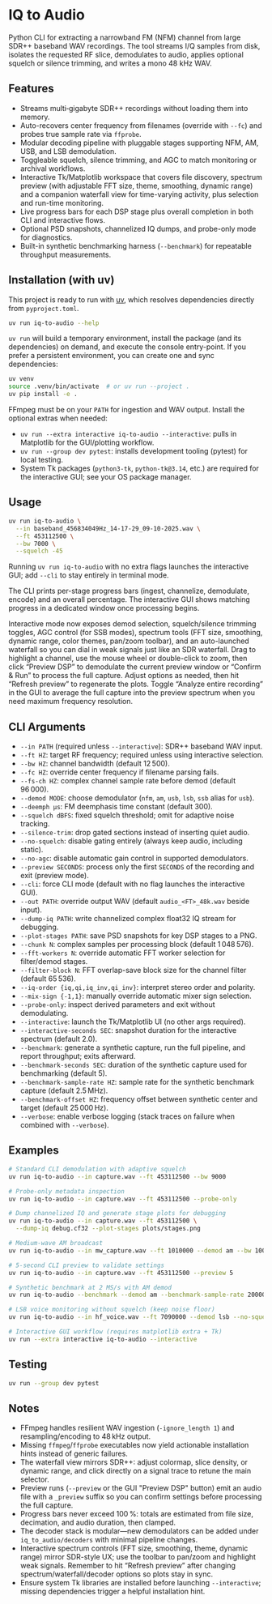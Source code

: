 # IQ to Audio

Python CLI for extracting a narrowband FM (NFM) channel from large SDR++ baseband WAV recordings. The tool streams I/Q samples from disk, isolates the requested RF slice, demodulates to audio, applies optional squelch or silence trimming, and writes a mono 48 kHz WAV.

## Features

- Streams multi‑gigabyte SDR++ recordings without loading them into memory.
- Auto-recovers center frequency from filenames (override with `--fc`) and probes true sample rate via `ffprobe`.
- Modular decoding pipeline with pluggable stages supporting NFM, AM, USB, and LSB demodulation.
- Toggleable squelch, silence trimming, and AGC to match monitoring or archival workflows.
- Interactive Tk/Matplotlib workspace that covers file discovery, spectrum preview (with adjustable FFT size, theme, smoothing, dynamic range) and a companion waterfall view for time-varying activity, plus selection and run-time monitoring.
- Live progress bars for each DSP stage plus overall completion in both CLI and interactive flows.
- Optional PSD snapshots, channelized IQ dumps, and probe-only mode for diagnostics.
- Built-in synthetic benchmarking harness (`--benchmark`) for repeatable throughput measurements.

## Installation (with uv)

This project is ready to run with [uv](https://github.com/astral-sh/uv), which resolves dependencies directly from `pyproject.toml`.

```bash
uv run iq-to-audio --help
```

`uv run` will build a temporary environment, install the package (and its dependencies) on demand, and execute the console entry-point. If you prefer a persistent environment, you can create one and sync dependencies:

```bash
uv venv
source .venv/bin/activate  # or uv run --project .
uv pip install -e .
```

FFmpeg must be on your `PATH` for ingestion and WAV output. Install the optional extras when needed:

- `uv run --extra interactive iq-to-audio --interactive`: pulls in Matplotlib for the GUI/plotting workflow.
- `uv run --group dev pytest`: installs development tooling (pytest) for local testing.
- System Tk packages (`python3-tk`, `python-tk@3.14`, etc.) are required for the interactive GUI; see your OS package manager.

## Usage

```bash
uv run iq-to-audio \
  --in baseband_456834049Hz_14-17-29_09-10-2025.wav \
  --ft 453112500 \
  --bw 7000 \
  --squelch -45
```

Running `uv run iq-to-audio` with no extra flags launches the interactive GUI; add `--cli` to stay entirely in terminal mode.

The CLI prints per-stage progress bars (ingest, channelize, demodulate, encode) and an overall percentage. The interactive GUI shows matching progress in a dedicated window once processing begins.

Interactive mode now exposes demod selection, squelch/silence trimming toggles, AGC control (for SSB modes), spectrum tools (FFT size, smoothing, dynamic range, color themes, pan/zoom toolbar), and an auto-launched waterfall so you can dial in weak signals just like an SDR waterfall. Drag to highlight a channel, use the mouse wheel or double-click to zoom, then click “Preview DSP” to demodulate the current preview window or “Confirm & Run” to process the full capture. Adjust options as needed, then hit “Refresh preview” to regenerate the plots.
Toggle “Analyze entire recording” in the GUI to average the full capture into the preview spectrum when you need maximum frequency resolution.

## CLI Arguments

- `--in PATH` (required unless `--interactive`): SDR++ baseband WAV input.
- `--ft HZ`: target RF frequency; required unless using interactive selection.
- `--bw HZ`: channel bandwidth (default 12 500).
- `--fc HZ`: override center frequency if filename parsing fails.
- `--fs-ch HZ`: complex channel sample rate before demod (default 96 000).
- `--demod MODE`: choose demodulator (`nfm`, `am`, `usb`, `lsb`, `ssb` alias for `usb`).
- `--deemph µs`: FM deemphasis time constant (default 300).
- `--squelch dBFS`: fixed squelch threshold; omit for adaptive noise tracking.
- `--silence-trim`: drop gated sections instead of inserting quiet audio.
- `--no-squelch`: disable gating entirely (always keep audio, including static).
- `--no-agc`: disable automatic gain control in supported demodulators.
- `--preview SECONDS`: process only the first `SECONDS` of the recording and exit (preview mode).
- `--cli`: force CLI mode (default with no flag launches the interactive GUI).
- `--out PATH`: override output WAV (default `audio_<FT>_48k.wav` beside input).
- `--dump-iq PATH`: write channelized complex float32 IQ stream for debugging.
- `--plot-stages PATH`: save PSD snapshots for key DSP stages to a PNG.
- `--chunk N`: complex samples per processing block (default 1 048 576).
- `--fft-workers N`: override automatic FFT worker selection for filter/demod stages.
- `--filter-block N`: FFT overlap-save block size for the channel filter (default 65 536).
- `--iq-order {iq,qi,iq_inv,qi_inv}`: interpret stereo order and polarity.
- `--mix-sign {-1,1}`: manually override automatic mixer sign selection.
- `--probe-only`: inspect derived parameters and exit without demodulating.
- `--interactive`: launch the Tk/Matplotlib UI (no other args required).
- `--interactive-seconds SEC`: snapshot duration for the interactive spectrum (default 2.0).
- `--benchmark`: generate a synthetic capture, run the full pipeline, and report throughput; exits afterward.
- `--benchmark-seconds SEC`: duration of the synthetic capture used for benchmarking (default 5).
- `--benchmark-sample-rate HZ`: sample rate for the synthetic benchmark capture (default 2.5 MHz).
- `--benchmark-offset HZ`: frequency offset between synthetic center and target (default 25 000 Hz).
- `--verbose`: enable verbose logging (stack traces on failure when combined with `--verbose`).

## Examples

```bash
# Standard CLI demodulation with adaptive squelch
uv run iq-to-audio --in capture.wav --ft 453112500 --bw 9000

# Probe-only metadata inspection
uv run iq-to-audio --in capture.wav --ft 453112500 --probe-only

# Dump channelized IQ and generate stage plots for debugging
uv run iq-to-audio --in capture.wav --ft 453112500 \
  --dump-iq debug.cf32 --plot-stages plots/stages.png

# Medium-wave AM broadcast
uv run iq-to-audio --in mw_capture.wav --ft 1010000 --demod am --bw 10000

# 5-second CLI preview to validate settings
uv run iq-to-audio --in capture.wav --ft 453112500 --preview 5

# Synthetic benchmark at 2 MS/s with AM demod
uv run iq-to-audio --benchmark --demod am --benchmark-sample-rate 2000000 --benchmark-seconds 3

# LSB voice monitoring without squelch (keep noise floor)
uv run iq-to-audio --in hf_voice.wav --ft 7090000 --demod lsb --no-squelch --no-agc

# Interactive GUI workflow (requires matplotlib extra + Tk)
uv run --extra interactive iq-to-audio --interactive
```

## Testing

```bash
uv run --group dev pytest
```

## Notes

- FFmpeg handles resilient WAV ingestion (`-ignore_length 1`) and resampling/encoding to 48 kHz output.
- Missing `ffmpeg`/`ffprobe` executables now yield actionable installation hints instead of generic failures.
- The waterfall view mirrors SDR++: adjust colormap, slice density, or dynamic range, and click directly on a signal trace to retune the main selector.
- Preview runs (`--preview` or the GUI "Preview DSP" button) emit an audio file with a `_preview` suffix so you can confirm settings before processing the full capture.
- Progress bars never exceed 100 %: totals are estimated from file size, decimation, and audio duration, then clamped.
- The decoder stack is modular—new demodulators can be added under `iq_to_audio/decoders` with minimal pipeline changes.
- Interactive spectrum controls (FFT size, smoothing, theme, dynamic range) mirror SDR-style UX; use the toolbar to pan/zoom and highlight weak signals. Remember to hit “Refresh preview” after changing spectrum/waterfall/decoder options so plots stay in sync.
- Ensure system Tk libraries are installed before launching `--interactive`; missing dependencies trigger a helpful installation hint.
